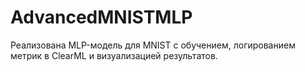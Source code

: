 # AdvancedMNISTMLP
Реализована MLP-модель для MNIST с обучением, логированием метрик в ClearML и визуализацией результатов.
